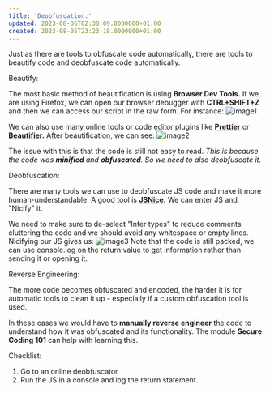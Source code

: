 ```yaml
---
title: 'Deobfuscation:'
updated: 2023-08-06T02:38:09.0000000+01:00
created: 2023-08-05T23:23:18.0000000+01:00
---
```


Just as there are tools to obfuscate code automatically, there are tools to beautify code and deobfuscate code automatically.

Beautify:

The most basic method of beautification is using **Browser Dev Tools.** If we are using Firefox, we can open our browser debugger with **CTRL+SHIFT+Z** and then we can access our script in the raw form. For instance:
![image1](../../../../_resources/image1-163.png)

We can also use many online tools or code editor plugins like [**Prettier**](https://prettier.io/playground/) or **[Beautifier](https://beautifier.io/).** After beautification, we can see:
![image2](../../../../_resources/image2-133.png)

The issue with this is that the code is still not easy to read. *This is because the code was **minified** and **obfuscated**. So we need to also deobfuscate it.*

Deobfuscation:

There are many tools we can use to deobfuscate JS code and make it more human-understandable. A good tool is [**JSNice.**](http://www.jsnice.org/) We can enter JS and "Nicify" it.

We need to make sure to de-select "Infer types" to reduce comments cluttering the code and we should avoid any whitespace or empty lines. Nicifying our JS gives us:
![image3](../../../../_resources/image3-102.png)
Note that the code is still packed, we can use console.log on the return value to get information rather than sending it or opening it.

Reverse Engineering:

The more code becomes obfuscated and encoded, the harder it is for automatic tools to clean it up - especially if a custom obfuscation tool is used.

In these cases we would have to **manually reverse engineer** the code to understand how it was obfuscated and its functionality. The module **Secure Coding 101** can help with learning this.

Checklist:

1.  Go to an online deobfuscator
2.  Run the JS in a console and log the return statement.
